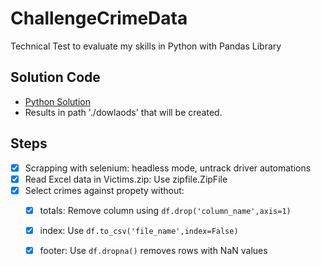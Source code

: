 # ChallengeCrimeData
 
Technical Test to evaluate my skills in Python with Pandas Library


## Solution Code
 
 - [Python Solution](https://github.com/OMarcusCastro/ChallengeCrimeData/blob/main/main.py)
 -  Results in path './dowlaods' that will be created.

## Steps

 - [x] Scrapping with selenium:  headless mode, untrack driver automations
 - [x] Read Excel data in Victims.zip: Use zipfile.ZipFile
 - [x] Select crimes against propety without:
   - [x] totals: Remove column using  `df.drop('column_name',axis=1)` 
   - [x] index: Use `df.to_csv('file_name',index=False)`
   - [x] footer: Use `df.dropna()` removes rows with NaN values
      

